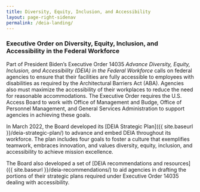 ```yaml
---
title: Diversity, Equity, Inclusion, and Accessibility
layout: page-right-sidenav
permalink: /deia-landing/
---
```


### Executive Order on Diversity, Equity, Inclusion, and Accessibility in the Federal Workforce
Part of President Biden’s Executive Order 14035 *Advance Diversity, Equity, Inclusion, and Accessibility (DEIA) in the Federal Workforce* calls on federal agencies to ensure that their facilities are fully accessible to employees with disabilities as required by the Architectural Barriers Act (ABA). Agencies also must maximize the accessibility of their workplaces to reduce the need for reasonable accommodations. The Executive Order requires the U.S. Access Board to work with Office of Management and Budge, Office of Personnel Management, and General Services Administration to support agencies in achieving these goals.

In March 2022, the Board developed its [DEIA Strategic Plan]({{ site.baseurl }}/deia-strategic-plan/) to advance and embed DEIA throughout its workforce. The plan includes four goals to foster a culture that exemplifies teamwork, embraces innovation, and values diversity, equity, inclusion, and accessibility to achieve mission excellence.

The Board also developed a set of [DEIA recommendations and resources]({{ site.baseurl }}/deia-recommendations/) to aid agencies in drafting the portions of their strategic plans required under Executive Order 14035 dealing with accessibility. 

